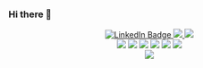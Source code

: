  ### Hi there 👋

<div align="center">

  <a href="https://www.linkedin.com/in/dzholdoshbek-karataev/">
    <img src="https://img.shields.io/badge/LinkedIn-blue?style=for-the-badge&logo=linkedin&logoColor=white" alt="LinkedIn Badge"/>
   </a>
 <a href="https://leetcode.com/Dzholdoshbek/">
    <img src="https://img.shields.io/badge/dynamic/json?style=for-the-badge&labelColor=black&color=%23ffa116&label=leetcode&query=solvedOverTotal&url=https%3A%2F%2Fleetcode-badge.vercel.app%2Fapi%2Fusers%2FDzholdoshbek&logo=leetcode&logoColor=yellow"/>
  </a>
 <a href="https://t.me/jtobo"> 
   <img src="https://img.shields.io/badge/Telegram-2CA5E0?style=for-the-badge&logo=telegram&logoColor=white"/>
  </a>
</div>
<div align="center">
 <a>
 <img src="https://img.shields.io/badge/swift-F54A2A?style=for-the-badge&logo=swift&logoColor=white)"/>
 <img src="https://img.shields.io/badge/c-%2300599C.svg?style=for-the-badge&logo=c&logoColor=white)"/>
 <img src="https://img.shields.io/badge/c++-%2300599C.svg?style=for-the-badge&logo=c%2B%2B&logoColor=white)"/>
 <img src="https://img.shields.io/badge/javascript-%23323330.svg?style=for-the-badge&logo=javascript&logoColor=%23F7DF1E)"/>
 <img src="https://img.shields.io/badge/python-3670A0?style=for-the-badge&logo=python&logoColor=ffdd54)"/>
 <img src="https://img.shields.io/badge/git-%23F05033.svg?style=for-the-badge&logo=git&logoColor=white)"/>
 </a>
</div>
<div align="center">
 <a>
 <img src="https://github-profile-trophy.vercel.app/?username=jktobo&margin-w=15"/>
 </a>
</div>

<!--
**jktobo/jktobo** is a ✨ _special_ ✨ repository because its `README.md` (this file) appears on your GitHub profile.

Here are some ideas to get you started:

- 🔭 I’m currently working on ...
- 🌱 I’m currently learning ...
- 👯 I’m looking to collaborate on ...
- 🤔 I’m looking for help with ...
- 💬 Ask me about ...
- 📫 How to reach me: ...
- 😄 Pronouns: ...
- ⚡ Fun fact: ...
-->

